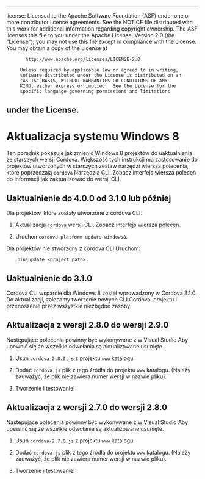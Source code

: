 * * *

license: Licensed to the Apache Software Foundation (ASF) under one or more contributor license agreements. See the NOTICE file distributed with this work for additional information regarding copyright ownership. The ASF licenses this file to you under the Apache License, Version 2.0 (the "License"); you may not use this file except in compliance with the License. You may obtain a copy of the License at

           http://www.apache.org/licenses/LICENSE-2.0
    
         Unless required by applicable law or agreed to in writing,
         software distributed under the License is distributed on an
         "AS IS" BASIS, WITHOUT WARRANTIES OR CONDITIONS OF ANY
         KIND, either express or implied.  See the License for the
         specific language governing permissions and limitations
    

## under the License.

# Aktualizacja systemu Windows 8

Ten poradnik pokazuje jak zmienić Windows 8 projektów do uaktualnienia ze starszych wersji Cordova. Większość tych instrukcji ma zastosowanie do projektów utworzonych w starszych zestaw narzędzi wiersza polecenia, które poprzedzają `cordova` Narzędzia CLI. Zobacz interfejs wiersza poleceń do informacji jak zaktualizować do wersji CLI.

## Uaktualnienie do 4.0.0 od 3.1.0 lub później

Dla projektów, które zostały utworzone z cordova CLI:

1.  Aktualizacja `cordova` wersji CLI. Zobacz interfejs wiersza poleceń.

2.  Uruchom`cordova platform update windows8`.

Dla projektów nie stworzony z cordova CLI Uruchom:

        bin\update <project_path>
    

## Uaktualnienie do 3.1.0

Cordova CLI wsparcie dla Windows 8 został wprowadzony w Cordova 3.1.0. Do aktualizacji, zalecamy tworzenie nowych CLI Cordova, projektu i przenoszenie przez wszystkie niezbędne zasoby.

## Aktualizacja z wersji 2.8.0 do wersji 2.9.0

Następujące polecenia powinny być wykonywane z w Visual Studio Aby upewnić się że wszelkie odwołania są aktualizowane usunięte.

1.  Usuń `cordova-2.8.0.js` z projektu `www` katalogu.

2.  Dodać `cordova.js` plik z tego źródła do projektu `www` katalogu. (Należy zauważyć, że plik nie zawiera numer wersji w nazwie pliku).

3.  Tworzenie i testowanie!

## Aktualizacja z wersji 2.7.0 do wersji 2.8.0

Następujące polecenia powinny być wykonywane z w Visual Studio Aby upewnić się że wszelkie odwołania są aktualizowane usunięte.

1.  Usuń `cordova-2.7.0.js` z projektu `www` katalogu.

2.  Dodać `cordova.js` plik z tego źródła do projektu `www` katalogu. (Należy zauważyć, że plik nie zawiera numer wersji w nazwie pliku).

3.  Tworzenie i testowanie!